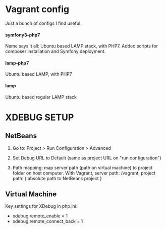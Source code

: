 Vagrant config
==============

Just a bunch of configs I find useful.

#### symfony3-php7

Name says it all: Ubuntu based LAMP stack, with PHP7. Added scripts for composer installation and Symfony deployment.

#### lamp-php7

Ubuntu based LAMP, with PHP7

#### lamp

Ubuntu based regular LAMP stack




XDEBUG SETUP
============

NetBeans
--------

1. Go to: Project > Run Configuration > Advanced

2. Set Debug URL to Default (same as project URL on "run configuration")

3. Path mapping: map server path (path on virtual machine) to project folder on
host computer. With Vagrant, server path: /vagrant, project path: { absolute path to NetBeans project }

Virtual Machine
---------------

Key settings for XDebug in php.ini:

* xdebug.remote_enable = 1
* xdebug.remote_connect_back = 1
